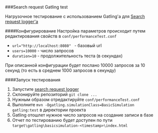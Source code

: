 ###Search request Gatling test

Нагрузочное тестирование с использованием Gatling'а для [Search request logger'a](https://github.com/efserg/search-request-logger)

####Конфигурирование
Настройка параметров происходит путем редактирования свойств в `conf/performanceTest.conf`

* `url="http://localhost:8080" ` - базовый url
* `users=10000` - число запросов
* `duration=10` - продолжительность теста (в секундах)

При описанной конфигурации будет послано 10000 запросов за 10 секунд (то есть в среднем 1000 запросов в секунду)

####Запуск тестирования
1. Запустите [search request logger](https://github.com/efserg/search-request-logger)
1. Склонируйте репозиторий `git clone ...`
1. Нужным образом отредактируйте `conf/performanceTest.conf`
1. Выполните `mvn -Dgatling.simulationClass=BasicSimulation gatling:test` в директории проекта
1. Gatling отошлет нужное число запросов на создание записи в базе
1. Отчет по тестированию будет доступен по пути `target\gatling\basicsimulation-<timestamp>\index.html`